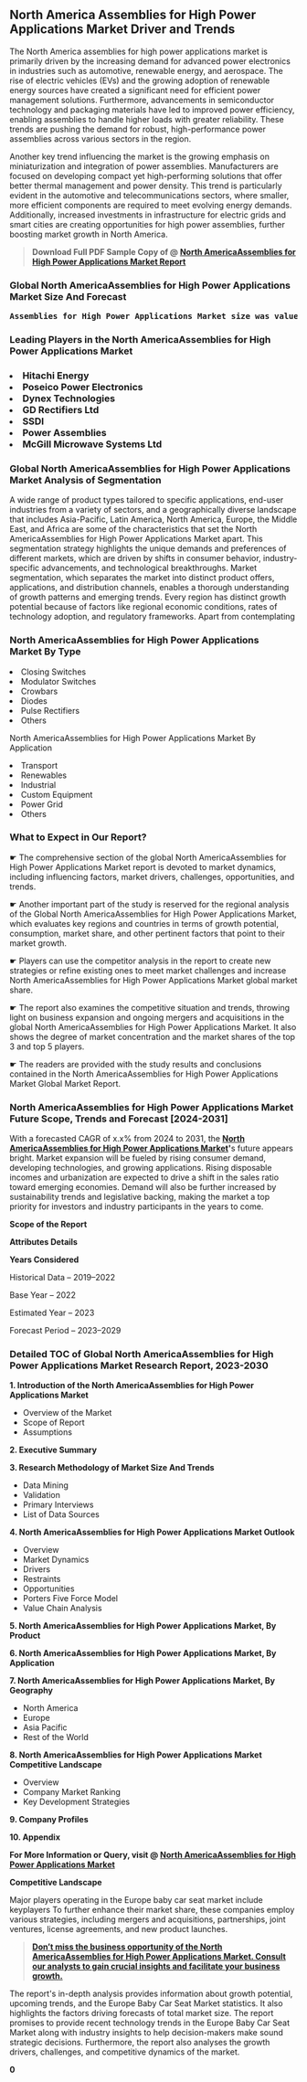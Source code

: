 <p> <h2>North America Assemblies for High Power Applications Market Driver and Trends</h2><p>The North America assemblies for high power applications market is primarily driven by the increasing demand for advanced power electronics in industries such as automotive, renewable energy, and aerospace. The rise of electric vehicles (EVs) and the growing adoption of renewable energy sources have created a significant need for efficient power management solutions. Furthermore, advancements in semiconductor technology and packaging materials have led to improved power efficiency, enabling assemblies to handle higher loads with greater reliability. These trends are pushing the demand for robust, high-performance power assemblies across various sectors in the region.</p><p>Another key trend influencing the market is the growing emphasis on miniaturization and integration of power assemblies. Manufacturers are focused on developing compact yet high-performing solutions that offer better thermal management and power density. This trend is particularly evident in the automotive and telecommunications sectors, where smaller, more efficient components are required to meet evolving energy demands. Additionally, increased investments in infrastructure for electric grids and smart cities are creating opportunities for high power assemblies, further boosting market growth in North America.</p></p><blockquote id="" class=""><strong>Download Full PDF Sample Copy of @&nbsp;<a href="https://www.verifiedmarketreports.com/download-sample/?rid=823988&utm_source=GitHub-Jan&utm_medium=251" target="_blank">North AmericaAssemblies for High Power Applications Market Report</a>&nbsp;&nbsp;</strong></blockquote><h3 id="" class=""><strong>Global&nbsp;North AmericaAssemblies for High Power Applications Market Size And Forecast</strong></h3><pre class="reader-text-block__code-block"><strong>Assemblies for High Power Applications Market size was valued at USD 2.5 Billion in 2022 and is projected to reach USD 4.9 Billion by 2030, growing at a CAGR of 9.1% from 2024 to 2030.</strong></pre><h3 id="" class="">Leading Players in the&nbsp;North AmericaAssemblies for High Power Applications Market</h3><h3 class=""></Li><Li>Hitachi Energy</Li><Li> Poseico Power Electronics</Li><Li> Dynex Technologies</Li><Li> GD Rectifiers Ltd</Li><Li> SSDI</Li><Li> Power Assemblies</Li><Li> McGill Microwave Systems Ltd</h3><h3 id="" class="">Global&nbsp;North AmericaAssemblies for High Power Applications Market Analysis of Segmentation</h3><p id="" class="">A wide range of product types tailored to specific applications, end-user industries from a variety of sectors, and a geographically diverse landscape that includes Asia-Pacific, Latin America, North America, Europe, the Middle East, and Africa are some of the characteristics that set the North AmericaAssemblies for High Power Applications Market apart. This segmentation strategy highlights the unique demands and preferences of different markets, which are driven by shifts in consumer behavior, industry-specific advancements, and technological breakthroughs. Market segmentation, which separates the market into distinct product offers, applications, and distribution channels, enables a thorough understanding of growth patterns and emerging trends. Every region has distinct growth potential because of factors like regional economic conditions, rates of technology adoption, and regulatory frameworks. Apart from contemplating</p><h3 id="" class="">North AmericaAssemblies for High Power Applications Market&nbsp;By Type</h3><p></Li><Li>Closing Switches</Li><Li> Modulator Switches</Li><Li> Crowbars</Li><Li> Diodes</Li><Li> Pulse Rectifiers</Li><Li> Others</p><div class="" data-test-id=""><p>North AmericaAssemblies for High Power Applications Market&nbsp;By Application</p></div><p class=""></Li><Li>Transport</Li><Li> Renewables</Li><Li> Industrial</Li><Li> Custom Equipment</Li><Li> Power Grid</Li><Li> Others</p><div class="" data-test-id=""><h3><span class="">What to Expect in Our Report?</span></h3></div><div class="" data-test-id=""><p><span class="">☛ The comprehensive section of the global North AmericaAssemblies for High Power Applications Market report is devoted to market dynamics, including influencing factors, market drivers, challenges, opportunities, and trends.</span></p></div><div class="" data-test-id=""><p><span class="">☛ Another important part of the study is reserved for the regional analysis of the Global North AmericaAssemblies for High Power Applications Market, which evaluates key regions and countries in terms of growth potential, consumption, market share, and other pertinent factors that point to their market growth.</span></p></div><div class="" data-test-id=""><p><span class="">☛ Players can use the competitor analysis in the report to create new strategies or refine existing ones to meet market challenges and increase North AmericaAssemblies for High Power Applications Market global market share.</span></p></div><div class="" data-test-id=""><p><span class="">☛ The report also examines the competitive situation and trends, throwing light on business expansion and ongoing mergers and acquisitions in the global North AmericaAssemblies for High Power Applications Market. It also shows the degree of market concentration and the market shares of the top 3 and top 5 players.</span></p></div><div class="" data-test-id=""><p><span class="">☛ The readers are provided with the study results and conclusions contained in the North AmericaAssemblies for High Power Applications Market Global Market Report.</span></p></div><div class="" data-test-id=""><h3><span class="">North AmericaAssemblies for High Power Applications Market Future Scope, Trends and Forecast [2024-2031]</span></h3></div><div class="" data-test-id=""><p><span class="">With a forecasted CAGR of x.x% from 2024 to 2031, the <strong><a href="https://www.verifiedmarketreports.com/download-sample/?rid=823988&utm_source=GitHub-Jan&utm_medium=251" target="_blank">North AmericaAssemblies for High Power Applications Market</a>'</strong>s future appears bright. Market expansion will be fueled by rising consumer demand, developing technologies, and growing applications. Rising disposable incomes and urbanization are expected to drive a shift in the sales ratio toward emerging economies. Demand will also be further increased by sustainability trends and legislative backing, making the market a top priority for investors and industry participants in the years to come.</span></p><p id="ember66" class="ember-view reader-text-block__paragraph"><strong>Scope of the Report</strong></p><p id="ember67" class="ember-view reader-text-block__paragraph"><strong>Attributes Details</strong></p><p id="ember68" class="ember-view reader-text-block__paragraph"><strong>Years Considered</strong></p><p id="ember69" class="ember-view reader-text-block__paragraph">Historical Data &ndash; 2019&ndash;2022</p><p id="ember70" class="ember-view reader-text-block__paragraph">Base Year &ndash; 2022</p><p id="ember71" class="ember-view reader-text-block__paragraph">Estimated Year &ndash; 2023</p><p id="ember72" class="ember-view reader-text-block__paragraph">Forecast Period &ndash; 2023&ndash;2029</p></div><h3 id="" class="">Detailed TOC of Global North AmericaAssemblies for High Power Applications Market Research Report, 2023-2030</h3><p id="" class=""><strong>1. Introduction of the North AmericaAssemblies for High Power Applications Market</strong></p><ul><li>Overview of the Market</li><li>Scope of Report</li><li>Assumptions</li></ul><p id="" class=""><strong>2. Executive Summary</strong></p><p id="" class=""><strong>3. Research Methodology of Market Size And Trends</strong></p><ul><li>Data Mining</li><li>Validation</li><li>Primary Interviews</li><li>List of Data Sources</li></ul><p id="" class=""><strong>4. North AmericaAssemblies for High Power Applications Market Outlook</strong></p><ul><li>Overview</li><li>Market Dynamics</li><li>Drivers</li><li>Restraints</li><li>Opportunities</li><li>Porters Five Force Model</li><li>Value Chain Analysis</li></ul><p id="" class=""><strong>5. North AmericaAssemblies for High Power Applications Market, By Product</strong></p><p id="" class=""><strong>6. North AmericaAssemblies for High Power Applications Market, By Application</strong></p><p id="" class=""><strong>7. North AmericaAssemblies for High Power Applications Market, By Geography</strong></p><ul><li>North America</li><li>Europe</li><li>Asia Pacific</li><li>Rest of the World</li></ul><p id="" class=""><strong>8. North AmericaAssemblies for High Power Applications Market Competitive Landscape</strong></p><ul><li>Overview</li><li>Company Market Ranking</li><li>Key Development Strategies</li></ul><p id="" class=""><strong>9. Company Profiles</strong></p><p id="" class=""><strong>10. Appendix</strong></p><p><strong>For More Information or Query, visit&nbsp;@ <a href="https://www.verifiedmarketreports.com/product/assemblies-for-high-power-applications-market/" target="_blank">North AmericaAssemblies for High Power Applications Market</a></strong></p><p id="ember61" class="ember-view reader-text-block__paragraph"><strong>Competitive Landscape</strong></p><p id="ember62" class="ember-view reader-text-block__paragraph">Major players operating in the Europe baby car seat market include keyplayers To further enhance their market share, these companies employ various strategies, including mergers and acquisitions, partnerships, joint ventures, license agreements, and new product launches.</p><blockquote id="ember63" class="ember-view reader-text-block__blockquote"><strong><a href="https://www.verifiedmarketreports.com/download-sample/?rid=823988&utm_source=GitHub-Jan&utm_medium=251" target="_blank">Don&rsquo;t miss the business opportunity of the North AmericaAssemblies for High Power Applications Market. Consult our analysts to gain crucial insights and facilitate your business growth.</a></strong></blockquote><p id="ember64" class="ember-view reader-text-block__paragraph">The report's in-depth analysis provides information about growth potential, upcoming trends, and the Europe Baby Car Seat Market statistics. It also highlights the factors driving forecasts of total market size. The report promises to provide recent technology trends in the Europe Baby Car Seat Market along with industry insights to help decision-makers make sound strategic decisions. Furthermore, the report also analyses the growth drivers, challenges, and competitive dynamics of the market.</p><p class="ember-view reader-text-block__paragraph"><strong>0</strong></p>
